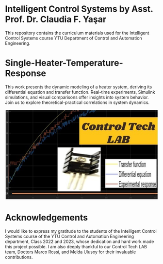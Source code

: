 
# Intelligent Control Systems by Asst. Prof. Dr. Claudia F. Yaşar

This repository contains the curriculum materials used for the Intelligent Control Systems course YTU Department of Control and Automation Engineering.
# Single-Heater-Temperature-Response    

This work presents the dynamic modeling of a heater system, deriving its differential equation and transfer function. Real-time experiments, Simulink simulations, and visual comparisons offer insights into system behavior. Join us to explore theoretical-practical correlations in system dynamics.

<img src="tc_lab_time_res2.jpg" width="800">

# Acknowledgements
I would like to express my gratitude to the students of the Intelligent Control Systems course of the YTÜ Control and Automation Engineering department, Class 2022 and 2023, whose dedication and hard work made this project possible. I am also deeply thankful to our Control Tech LAB team, Doctors Marco Rossi, and Melda Ulusoy for their invaluable contributions.
